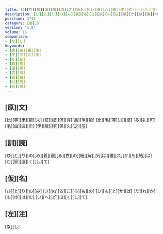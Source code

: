 ```yaml
---
title: [（][竹][敷][浦][舶][泊][之][時]<[各]>[陳][心][緒][作][歌][十][八][首][）]
description: [ひ][と][り][の][み][着][寝][る][衣][の][紐][解][か][ば][誰][れ][か][も][結][は][む][家][遠][く][し][て]
position: 3715
category: [巻]15
version: '1.0'
volume: 15
comparison:
- [な][し]
keywords:
- [遣][新][羅][使]
- [天][平][８][年]
- [年][紀]
- [羈][旅]
- [望][郷]
- [恋][情]
- [孤][独]
- [対][馬]
- [長][崎]
---
```


## [原][文]

[比][等][里][能][未] [伎][奴][流][許][呂][毛][能] [比][毛][等][加][婆] [多][礼][可][毛][由][波][牟] [伊][敝][杼][保][久][之][弖]

## [訓][読]

[ひ][と][り][の][み][着][寝][る][衣][の][紐][解][か][ば][誰][れ][か][も][結][は][む][家][遠][く][し][て]

## [仮][名]

[ひ][と][り][の][み] [き][ぬ][る][こ][ろ][も][の] [ひ][も][と][か][ば] [た][れ][か][も][ゆ][は][む] [い][へ][ど][ほ][く][し][て]

## [左][注]

[な][し]
